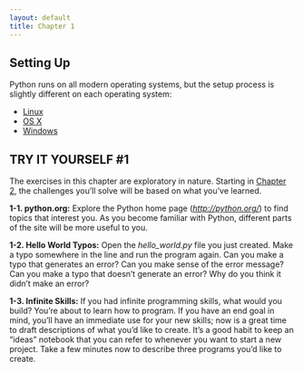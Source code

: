 ```yaml
---
layout: default
title: Chapter 1
---
```


Setting Up
---

Python runs on all modern operating systems, but the setup process is slightly different on each operating system:

- [Linux](linux_setup.html)
- [OS X](osx_setup.html)
- [Windows](windows_setup.html)

TRY IT YOURSELF \#1
-------------------

The exercises in this chapter are exploratory in nature. Starting in
[Chapter 2](../chapter_02/README.md#ch02), the challenges you’ll solve will be based
on what you’ve learned.

<span id="ch1exe1"></span>**1-1. python.org:** Explore the Python home
page (*<http://python.org/>*) to find topics that interest you. As you
become familiar with Python, different parts of the site will be more
useful to you.

<span id="ch1exe2"></span>**1-2. Hello World Typos:** Open the
*hello_world.py* file you just created. Make a typo somewhere in the
line and run the program again. Can you make a typo that generates an
error? Can you make sense of the error message? Can you make a typo that
doesn’t generate an error? Why do you think it didn’t make an error?

<span id="ch1exe3"></span>**1-3. Infinite Skills:** If you had infinite
programming skills, what would you build? You’re about to learn how to
program. If you have an end goal in mind, you’ll have an immediate use
for your new skills; now is a great time to draft descriptions of what
you’d like to create. It’s a good habit to keep an “ideas” notebook that
you can refer to whenever you want to start a new project. Take a few
minutes now to describe three programs you’d like to create.

